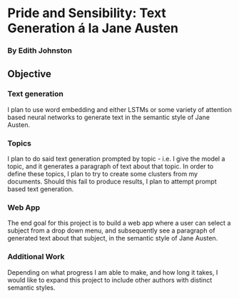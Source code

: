 # Pride and Sensibility: Text Generation á la Jane Austen
### By Edith Johnston

## Objective
### Text generation
I plan to use word embedding and either LSTMs or some variety of attention based neural networks to generate text in the semantic style of Jane Austen.
### Topics
I plan to do said text generation prompted by topic - i.e. I give the model a topic, and it generates a paragraph of text about that topic. In order to define these topics, I plan to try to create some clusters from my documents. Should this fail to produce results, I plan to attempt prompt based text generation.
### Web App
The end goal for this project is to build a web app where a user can select a subject from a drop down menu, and subsequently see a paragraph of generated text about that subject, in the semantic style of Jane Austen.
### Additional Work
Depending on what progress I am able to make, and how long it takes, I would like to expand this project to include other authors with distinct semantic styles.
